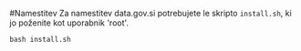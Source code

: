 #Namestitev
Za namestitev data.gov.si potrebujete le skripto ```install.sh```, ki jo poženite kot uporabnik 'root'.

```
bash install.sh
```
